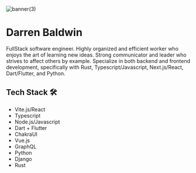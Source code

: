 
![banner(3)](https://user-images.githubusercontent.com/68653294/168488757-4248671d-7353-46ae-b346-68a6741380a5.jpg)


# Darren Baldwin
FullStack software engineer. Highly organized and efficient worker who enjoys the art of learning new ideas. Strong communicator and leader who strives to affect others by example. Specialize in both backend and frontend development, specifically with Rust, Typescript/Javascript, Next.js/React, Dart/Flutter, and Python.  

## Tech Stack 🛠
- Vite.js/React
- Typescript
- Node.js/Javascript
- Dart + Flutter
- ChakraUI
- Vue.js
- GraphQL
- Python
- Django
- Rust

